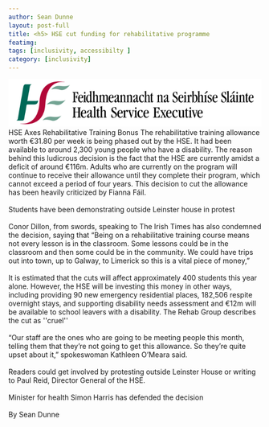 ```yaml
---
author: Sean Dunne
layout: post-full
title: <h5> HSE cut funding for rehabilitative programme
featimg: 
tags: [inclusivity, accessibilty ]
category: [inclusivity]
---
```

![](https://raw.githubusercontent.com/AwarenessOverload/AwarenessOverload/gh-pages/img/Health_Service_Executive_logo.svg.png)
<br/>
HSE Axes Rehabilitative Training Bonus The rehabilitative training allowance worth €31.80 per week is being phased out by the HSE. It had been available to around 2,300 young people who have a disability. The reason behind this ludicrous decision is the fact that the HSE are currently amidst a deficit of around €116m. Adults who are currently on the program will continue to receive their allowance until they complete their program, which cannot exceed a period of four years. This decision to cut the allowance has been heavily criticized by Fianna Fáil.
<br/>
<br/>
Students have been demonstrating outside Leinster house in protest
<br/>
<br/>
Conor Dillon, from swords, speaking to The Irish Times has also condemned the decision, saying that “Being on a rehabilitative training course means not every lesson is in the classroom. Some lessons could be in the classroom and then some could be in the community. We could have trips out into town, up to Galway, to Limerick so this is a vital piece of money,”
<br/>
<br/>
It is estimated that the cuts will affect approximately 400 students this year alone. However, the HSE will be investing this money in other ways, including providing 90 new emergency residential places, 182,506 respite overnight stays, and supporting disability needs assessment and €12m will be available to school leavers with a disability. The Rehab Group describes the cut as ''cruel''
<br/>
<br/>
“Our staff are the ones who are going to be meeting people this month, telling them that they’re not going to get this allowance. So they’re quite upset about it,” spokeswoman Kathleen O’Meara said.
<br/>
<br/>
Readers could get involved by protesting outside Leinster House or writing to Paul Reid, Director General of the HSE.
<br/>
<br/>
Minister for health Simon Harris has defended the decision
<br/>
<br/>
By Sean Dunne

